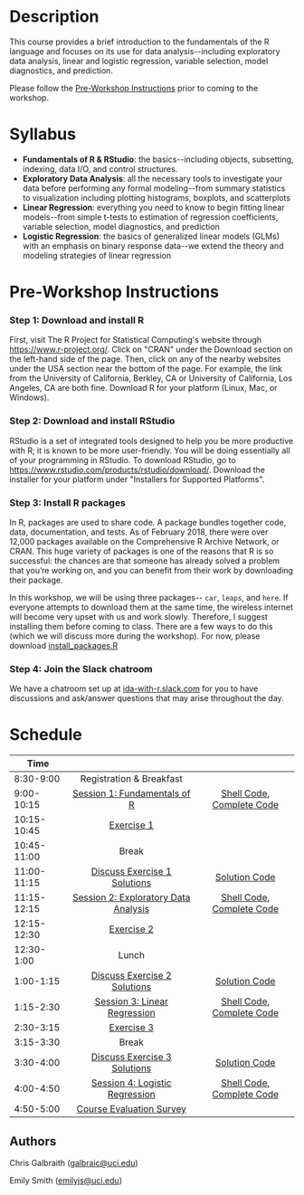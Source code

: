 # Description
This course provides a brief introduction to the fundamentals of the R language and focuses on its use for data analysis--including exploratory data analysis, linear and logistic regression, variable selection, model diagnostics, and prediction.

Please follow the [Pre-Workshop Instructions](#Instructions) prior to coming to the workshop.


# Syllabus
* **Fundamentals of R & RStudio**: the basics--including objects, subsetting, indexing, data I/O, and control structures.
* **Exploratory Data Analysis**: all the necessary tools to investigate your data before performing any formal modeling--from summary statistics to visualization including plotting histograms, boxplots, and scatterplots
* **Linear Regression**: everything you need to know to begin fitting linear models--from simple t-tests to estimation of regression coefficients, variable selection, model diagnostics, and prediction
* **Logistic Regression**: the basics of generalized linear models (GLMs) with an emphasis on binary response data--we extend the theory and modeling strategies of linear regression


# <a name="Instructions"></a>Pre-Workshop Instructions
### Step 1: Download and install R
First, visit The R Project for Statistical Computing's website through <https://www.r-project.org/>. Click on "CRAN" under the Download section on the left-hand side of the page. Then, click on any of the nearby websites under the USA section near the bottom of the page. For example, the link from the University of California, Berkley, CA or University of California, Los Angeles, CA are both fine. Download R for your platform (Linux, Mac, or Windows).

### Step 2: Download and install RStudio
RStudio is a set of integrated tools designed to help you be more productive with R; it is known to be more user-friendly. You will be doing essentially all of your programming in RStudio. To download RStudio, go to <https://www.rstudio.com/products/rstudio/download/>. Download the installer for your platform under "Installers for Supported Platforms".

### Step 3: Install R packages
In R, packages are used to share code. A package bundles together code, data, documentation, and tests. As of February 2018, there were over 12,000 packages available on the Comprehensive R Archive Network, or CRAN. This huge variety of packages is one of the reasons that R is so successful: the chances are that someone has already solved a problem that you’re working on, and you can benefit from their work by downloading their package.

In this workshop, we will be using three packages-- `car`, `leaps`, and `here`. If everyone attempts to download them at the same time, the wireless internet will become very upset with us and work slowly. Therefore, I suggest installing them before coming to class. There are a few ways to do this (which we will discuss more during the workshop). For now, please download [install_packages.R](http://ucidatascienceinitiative.github.io/IDA-with-R/install_packages.R)

### Step 4: Join the Slack chatroom
We have a chatroom set up at [ida-with-r.slack.com](https://join.slack.com/t/ida-with-r/shared_invite/enQtMjgwNjE4NDczMzY1LWQ4MGU4Y2UzMzc0NmQxZjIwNzMzYjFkODBmODNlMjFmOTA3YzE1MWIyNTYxMzMzY2Y5YWY2YWQ4NmJhZGVkYmU) for you to have discussions and ask/answer questions that may arise throughout the day.


# Schedule

| 	   Time	    |           				|							|
| ------------- | :-----------------------:	| :-----------------------: |   
| 	8:30-9:00  	| Registration & Breakfast	|							|
| 	9:00-10:15	| [Session 1: Fundamentals of R](http://ucidatascienceinitiative.github.io/IDA-with-R/IDA-with-R_Session_1.html)			| [Shell Code](https://github.com/UCIDataScienceInitiative/IDA-with-R/blob/master/IDA-with-R_Session_1_shell.R), [Complete Code](https://github.com/UCIDataScienceInitiative/IDA-with-R/blob/master/IDA-with-R_Session_1_complete.R) |
| 	10:15-10:45	| [Exercise 1](http://ucidatascienceinitiative.github.io//IDA-with-R/Exercises/IDA-with-R_Exercise_1.html)					| |
| 	10:45-11:00	| Break						| |
| 	11:00-11:15	| [Discuss Exercise 1 Solutions](http://ucidatascienceinitiative.github.io//IDA-with-R/Solutions/IDA-with-R_Exercise_1_Solutions.html) | [Solution Code](https://github.com/UCIDataScienceInitiative/IDA-with-R/blob/master/Solutions/Exercise_1.R)   |
|   11:15-12:15 | [Session 2: Exploratory Data Analysis](http://ucidatascienceinitiative.github.io/IDA-with-R/IDA-with-R_Session_2.html) 	| [Shell Code](https://github.com/UCIDataScienceInitiative/IDA-with-R/blob/master/IDA-with-R_Session_2_shell.R), [Complete Code](https://github.com/UCIDataScienceInitiative/IDA-with-R/blob/master/IDA-with-R_Session_2_complete.R) |
| 	12:15-12:30	| [Exercise 2](http://ucidatascienceinitiative.github.io//IDA-with-R/Exercises/IDA-with-R_Exercise_2.html)					| |
| 	12:30-1:00 	| Lunch						| |
| 	1:00-1:15 	|  [Discuss Exercise 2 Solutions](http://ucidatascienceinitiative.github.io//IDA-with-R/Solutions/IDA-with-R_Exercise_2_Solutions.html) | [Solution Code](https://github.com/UCIDataScienceInitiative/IDA-with-R/blob/master/Solutions/Exercise_2.R)   |
| 	1:15-2:30	| [Session 3: Linear Regression](http://ucidatascienceinitiative.github.io/IDA-with-R/IDA-with-R_Session_3.html)			| [Shell Code](https://github.com/UCIDataScienceInitiative/IDA-with-R/blob/master/IDA-with-R_Session_3_shell.R), [Complete Code](https://github.com/UCIDataScienceInitiative/IDA-with-R/blob/master/IDA-with-R_Session_3_complete.R) |
| 	2:30-3:15	| [Exercise 3](http://ucidatascienceinitiative.github.io//IDA-with-R/Exercises/IDA-with-R_Exercise_3.html)					| |
| 	3:15-3:30	| Break						| |
| 	3:30-4:00	| [Discuss Exercise 3 Solutions](http://ucidatascienceinitiative.github.io//IDA-with-R/Solutions/IDA-with-R_Exercise_3_Solutions.html) | [Solution Code](https://github.com/UCIDataScienceInitiative/IDA-with-R/blob/master/Solutions/Exercise_3.R)	|
| 	4:00-4:50	| [Session 4: Logistic Regression](http://ucidatascienceinitiative.github.io/IDA-with-R/IDA-with-R_Session_4.html)			| [Shell Code](https://github.com/UCIDataScienceInitiative/IDA-with-R/blob/master/IDA-with-R_Session_4_shell.R), [Complete Code](https://github.com/UCIDataScienceInitiative/IDA-with-R/blob/master/IDA-with-R_Session_4_complete.R) |
| 	4:50-5:00	| [Course Evaluation Survey](https://docs.google.com/forms/d/e/1FAIpQLScRCXMWlui6e5XURTVqXsRlIHqMoPygTurX7VFsD8uGqVe-gg/viewform)		| |


## Authors
Chris Galbraith (<galbraic@uci.edu>)

Emily Smith (<emilyjs@uci.edu>)
